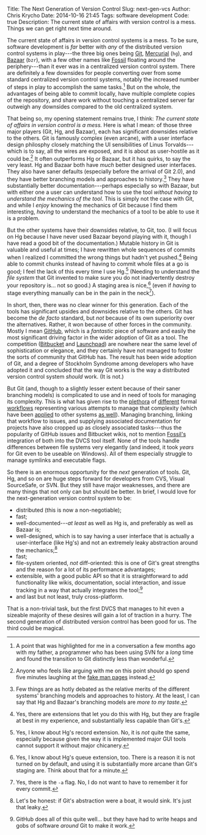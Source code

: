 Title: The Next Generation of Version Control
Slug: next-gen-vcs
Author: Chris Krycho
Date: 2014-10-16 21:45
Tags: software development
Code: true
Description: The current state of affairs with version control is a mess. Things we can get right next time around.

The current state of affairs in version control systems is a mess. To be sure,
software development is *far* better with *any* of the distributed version
control systems in play---the three big ones being [Git][git], [Mercurial][hg]
(`hg`), and [Bazaar][bzr] (`bzr`), with a few other names like [Fossil][fossil]
floating around the periphery---than it ever was in a centralized version
control system. There are definitely a few downsides for people converting over
from some standard centralized version control systems, notably the increased
number of steps in play to accomplish the same tasks.[^dad] But on the whole,
the advantages of being able to commit locally, have multiple complete copies of
the repository, and share work without touching a centralized server far
outweigh any downsides compared to the old centralized system.

[^dad]: A point that was highlighted for me in a conversation a few months ago
    with my father, a programmer who has been using SVN for a *long* time and
    found the transition to Git distinctly less than wonderful.

That being so, my opening statement remains true, I think: *The current state of
affairs in version control is a mess.* Here is what I mean: of those three major
players (Git, Hg, and Bazaar), each has significant downsides relative to the
others. Git is famously complex (even arcane), with a user interface design
philosphy closely matching the UI sensibilities of Linus Torvalds---which is to
say, all the wires are exposed, and it is about as user-hostile as it could
be.[^hostile] It often outperforms Hg or Bazaar, but it has quirks, to say the
very least. Hg and Bazaar both have *much* better designed user interfaces. They
also have saner defaults (especially before the arrival of Git 2.0), and they
have better branching models and approaches to history.[^history] They have
substantially better documentation---perhaps especially so with Bazaar, but with
either one a user can understand how to use the tool *without having to
understand the mechanics of the tool*. This is simply not the case with Git, and
while I *enjoy* knowing the mechanics of Git because I find them interesting,
*having* to understand the mechanics of a tool to be able to use it is a
problem.

[^hostile]: Anyone who feels like arguing with me on this point should go spend
    five minutes laughing at the [fake man pages][man] instead.

[^history]: Few things are as hotly debated as the relative merits of the
    different systems' branching models and approaches to history. At the least,
    I can say that Hg and Bazaar's branching models are *more to my taste*.

But the other systems have their downsides relative, to Git, too. (I will focus
on Hg because I have never used Bazaar beyond playing with it, though I have
read a good bit of the documentation.) Mutable history in Git is valuable and
useful at times; I have rewritten whole sequences of commits when I realized I
committed the wrong things but hadn't yet pushed.[^mutable] Being able to commit
chunks instead of having to commit whole files at a go is good; I feel the lack
of this every time I use Hg.[^patch] (Needing to understand the *file system*
that Git invented to make sure you do not inadvertently destroy your repository
is... not so good.) A staging area is nice,[^queues] (even if *having* to stage
everything manually can be in the pain in the neck[^dash-a]).

[^mutable]: Yes, there are extensions that let you do this with Hg, but they are
    fragile at best in my experience, and substantially less capable than Git's.

[^patch]: Yes, I know about Hg's record extension. No, it is *not* quite the
    same, especially because given the way it is implemented major GUI tools
    cannot support it without major chicanery.

[^queues]: Yes, I know about Hg's queue extension, too. There is a reason it is
    not turned on by default, and using it is substantially more arcane than
    Git's staging are. Think about that for a minute.

[^dash-a]: Yes, there is the `-a` flag. No, I do not want to have to remember it
    for every commit.

In short, then, there was no clear winner for this generation. Each of the tools
has significant upsides and downsides relative to the others. Git has become the
_de facto_ standard, but *not* because of its own superiority over the
alternatives. Rather, it won because of other forces in the community. Mostly I
mean [GitHub][github], which is a *fantastic* piece of software and easily the
most significant driving factor in the wider adoption of Git as a tool. The
competition ([Bitbucket][bitbucket] and [Launchpad][launchpad]) are nowhere near
the same level of sophistication or elegance, and they certainly have not
managed to foster the sorts of community that GitHub has. The result has been
wide adoption of Git, and a degree of Stockholm Syndrome among developers who
have adopted it and concluded that the way Git works is the way a distributed
version control system *should* work. (It is not.)

But Git (and, though to a slightly lesser extent because of their saner
branching models) is complicated to use and in need of tools for managing its
complexity. This is what has given rise to the [plethora][git flow] of
[different][github flow] formal [workflows][gitlab flow] representing various
attempts to manage that complexity (which have been [applied][hg flow] to other
systems [as well][hg flow intro]). Managing branching, linking that workflow to
issues, and supplying associated documentation for projects have also cropped up
as closely associated tasks---thus the popularity of GitHub issues and Bitbucket
wikis, not to mention [Fossil's][fossil] integration of both into the DVCS tool
itself. None of the tools handle differences between file systems very elegantly
(and indeed, it took *years* for Git even to be useable on Windows). All of them
especially struggle to manage symlinks and executable flags.

So there is an enormous opportunity for the *next* generation of tools. Git, Hg,
and so on are huge steps forward for developers from CVS, Visual SourceSafe, or
SVN. But they still have major weaknesses, and there are many things that not
only can but should be better. In brief, I would love for the next-generation
version control system to be:

  - distributed (this is now a non-negotiable);
  - fast;
  - well-documented---*at least* as well as Hg is, and preferably as well as
    Bazaar is;
  - well-designed, which is to say having a user interface that is actually a
    user-interface (like Hg's) and not an extremely leaky abstraction around the
    mechanics;[^leaky]
  - fast;
  - file-system oriented, *not* diff-oriented: this is one of Git's great
    strengths and the reason for a lot of its performance advantages;
  - extensible, with a good public API so that it is straightforward to add
    functionality like wikis, documentation, social interaction,  and issue
    tracking in a way that actually integrates the tool;[^integrates]
  - and last but not least, truly cross-platform.

[^leaky]: Let's be honest: if Git's abstraction were a boat, it would sink. It's
    just that leaky.

[^integrates]: GitHub does all of this quite well... but they have had to write
    heaps and gobs of software *around* Git to make it work.

That is a non-trivial task, but the first DVCS that manages to hit even a
sizeable majority of these desires will gain a lot of traction in a hurry. The
second generation of distributed version control has been good for us. The third
could be magical.

[git]: http://git-scm.com
[hg]: http://mercurial.selenic.com
[bzr]: http://bazaar.canonical.com/en/
[fossil]: http://www.fossil-scm.org
[man]: http://git-man-page-generator.lokaltog.net
[github]: https://github.com
[bitbucket]: https://bitbucket.org
[launchpad]: https://launchpad.net
[git flow]: http://nvie.com/posts/a-successful-git-branching-model/
[github flow]: http://scottchacon.com/2011/08/31/github-flow.html
[gitlab flow]: https://about.gitlab.com/2014/09/29/gitlab-flow/
[hg flow]: https://bitbucket.org/yujiewu/hgflow/wiki/Home
[hg flow intro]: https://andy.mehalick.com/2011/12/24/an-introduction-to-hgflow